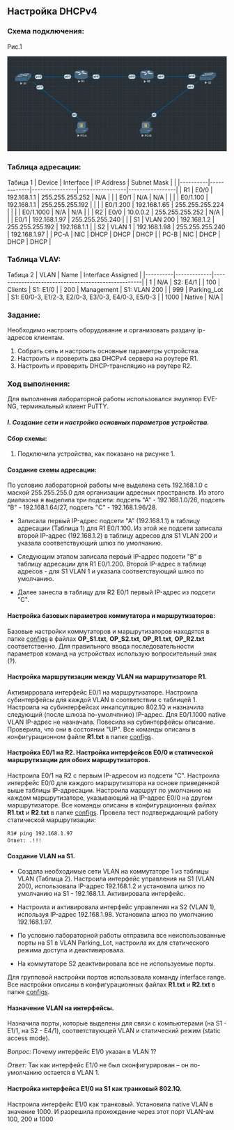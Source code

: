 ##  **Настройка DHCPv4**

  ###  Схема подключения:


Рис.1

![](Topology.png)

  ### Таблица адресации:
Табица 1
|  Device  |  Interface  |   IP Address   |   Subnet Mask   |                 |
|----------|-------------|----------------|-----------------|-----------------|
| R1       | E0/0        | 192.168.1.1    | 255.255.255.252 | N/A             |
|          | E0/1        | N/A            | N/A             |                 |
|          | E0/1.100    | 192.168.1.1    | 255.255.255.192 |                 |
|          | E0/1.200    | 192.168.1.65   | 255.255.255.224 |                 |
|          | E0/1.1000   | N/A            | N/A             |                 |
| R2       | E0/0        | 10.0.0.2       | 255.255.255.252 | N/A             |
|          | E0/1        | 192.168.1.97   | 255.255.255.240 |                 |
| S1       | VLAN 200    | 192.168.1.2    | 255.255.255.192 | 192.168.1.1     |
| S2       | VLAN 1      | 192.168.1.98   | 255.255.255.240 | 192.168.1.97    |
| PC-A     | NIC         | DHCP           | DHCP            | DHCP            |
| PC-B     | NIC         | DHCP           | DHCP            | DHCP            |

  ### Таблица VLAV:
Табица 2
|   VLAN   |    Name     |   Interface Assigned                               |
|----------|-------------|----------------------------------------------------|
| 1        | N/A         | S2: E4/1                                           |
| 100      | Clients     | S1: E1/0                                           |
| 200      | Management  | S1: VLAN 200                                       |
| 999      | Parking_Lot | S1: E0/0-3, E1/2-3, E2/0-3, E3/0-3, E4/0-3, E5/0-3 |
| 1000     | Native      | N/A                                                |

### Задание:
Необходимо настроить оборудование и организовать раздачу ip-адресов клиентам.
1. Собрать сеть и настроить основные параметры устройства.
2. Настроить и проверить два DHCPv4 сервера на роутере R1.
3. Настроить и проверить DHCP-трансляцию на роутере R2.

### Ход выполнения:
Для выполнения лабораторной работы использовался эмулятор EVE-NG, терминальный клиент PuTTY. 

#### **_I. Создание сети и настройка основных параметров устройства._**

#### Сбор схемы:
  1. Подключила устройства, как показано на рисунке 1.
  
#### Создание схемы адресации:
По условию лабораторной работы мне выделена сеть 192.168.1.0 с маской 255.255.255.0 для организации адресных пространств. Из этого диапазона я выделила три подсети: подсеть "А" - 192.168.1.0/26, подсеть "В" - 192.168.1.64/27, подсеть "С" - 192.168.1.96/28.

- Записала первый IP-адрес подсети "А" (192.168.1.1) в таблицу адресации (Таблица 1) для R1 E0/1.100. Из этой же подсети записала второй IP-адрес (192.168.1.2) в таблицу адресов для S1 VLAN 200 и указала соответствующий шлюз по умолчанию.

- Следующим этапом записала первый IP-адрес подсети "В" в таблицу адресации для R1 E0/1.200. Второй IP-адрес в таблице адресов - для S1 VLAN 1 и указала соответствующий шлюз по умолчанию.

- Далее занесла в таблицу для R2 E0/1 первый IP-адрес из подсети "С".

 
#### Настройка базовых параметров коммутатора  и маршрутизаторов:
Базовые настройки коммутаторов и маршрутизаторов находятся в папке [configs](configs/) в файлах **OP_S1.txt**, **OP_S2.txt**, **OP_R1.txt**, **OP_R2.txt** соответственно.
Для правильного ввода последовательности параметров команд на устройствах использую вопросительный знак (?).

#### Настройка маршрутизации между VLAN на маршрутизаторе R1.
Активирровала интерфейс E0/1 на маршрутизаторе. Настроила субинтерфейсы для каждой VLAN в соответствии с таблицей 1. Настроила на субинтерфейсах инкапсуляцию 802.1Q и назначила следующий (после шлюза по-умолчпнию) IP-адрес. Для E0/1.1000 native VLAN IP-адрес не назначала. Повесила на субинтерфейсы описание. Проверила, что они в состоянии "UP". Все команды описаны в конфигурационном файле **R1.txt** в папке [configs](configs/).

#### Настройка E0/1 на R2. Настройка интерфейсов E0/0 и статической маршрутизации для обоих маршрутизаторов.
Настроила E0/1 на R2 с первым IP-адресом из подсети "С". Настроила интерфейс E0/0 для каждого маршрутизатора на основе приведенной выше таблицы IP-адресации. Настроила маршрут по умолчанию на каждом маршрутизаторе, указывающий на IP-адрес E0/0 на другом маршрутизаторе. Все команды описаны в конфигурационных файлах **R1.txt** и **R2.txt** в папке [configs](configs/).
Провела тест подтверждающий работу статической маршрутизации:

    R1# ping 192.168.1.97
    Ответ: .!!!

#### Создание VLAN на S1.

- Создала необходимые сети VLAN на коммутаторе 1 из таблицы VLAN (Таблица 2). Настроила интерфейс управления на S1 (VLAN 200), использовала IP-адрес 192.168.1.2 и установила шлюз по умолчанию на S1 - 192.168.1.1. Активировала интерфейс.

- Настроила и активировала интерфейс управления на S2 (VLAN 1), используя IP-адрес 192.168.1.98. Установила шлюз по умолчанию 192.168.1.97.

- По условию лабораторной работы отправила все неиспользованные порты на S1 в VLAN Parking_Lot, настроила их для статического режима доступа и деактивировала.

- На коммутаторе S2 деактивировала все не используемые порты.

Для групповой настройки портов использовала команду interface range.
Все настройки описаны в конфигурационных файлах **R1.txt** и **R2.txt** в папке [configs](configs/).

#### Назначение VLAN на интерфейсы.
Назначила порты, которые выделены для связи c компьютерами (на S1 - E1/1,  на S2 - E4/1), соответствующей VLAN и статический режим (static access mode).

*Вопрос:*
Почему интерфейс E1/0 указан в VLAN 1?

*Ответ:*
Так как интерфейс E1/0 не был сконфигурирован – он по-умолчанию остается в VLAN 1.


#### Настройка интерфейса E1/0 на S1 как транковый 802.1Q.
Настроила интерфейс E1/0 как транковый. Установила native VLAN в значение 1000. И разрешила прохождение через этот порт VLAN-ам 100, 200 и 1000



























